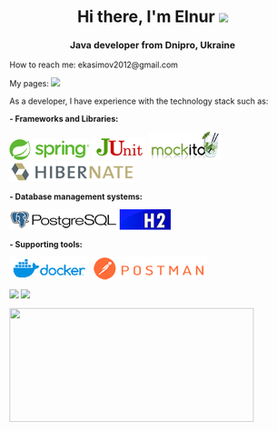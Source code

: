 <h1 align="center">Hi there, I'm Elnur 
<img src="https://github.com/blackcater/blackcater/raw/main/images/Hi.gif" height="32"/></h1>
<h3 align="center">Java developer from Dnipro, Ukraine</h3>
<p>How to reach me: ekasimov2012@gmail.com</p>
<p>My pages: <a href="https://www.linkedin.com/in/elnur-kasimov/"><img src="https://img.shields.io/badge/LinkedIn-0077B5?style=for-the-badge&logo=linkedin&logoColor=white"></a></p>
<p>As a developer, I have experience with the technology stack such as:</p>
<p><b> - Frameworks and Libraries:</b></p>

![Spring](https://github.com/ElnurKasimov/Logos/raw/main/Spring.png) ![JUnit](https://github.com/ElnurKasimov/Logos/raw/main/JUnit.png) ![Mockito](https://github.com/ElnurKasimov/Logos/raw/main/Mockito.png) ![Hibernate](https://github.com/ElnurKasimov/Logos/raw/main/Hibernate.png)
<!--  ![Thymeleaf](https://github.com/ElnurKasimov/Logos/raw/main/thymeleaf.png) -->
<!--  ![Tomcat](https://github.com/ElnurKasimov/Logos/raw/main/Tomcat.png)![JDBC](https://github.com/ElnurKasimov/Logos/raw/main/JDBC.png) -->
<p><b> - Database management systems:</b></p>

![PostgreSQL](https://github.com/ElnurKasimov/Logos/raw/main/PostgreSQL.png)  ![H2](https://github.com/ElnurKasimov/Logos/raw/main/h2.png) 
<!--  ![MySQL](https://github.com/ElnurKasimov/Logos/raw/main/MySQL.png) -->
<p><b> - Supporting tools:</b></p>

<!-- ![Gradle](https://github.com/ElnurKasimov/Logos/raw/main/Gradle.png) -->
![Docker](https://github.com/ElnurKasimov/Logos/raw/main/docker.png) ![Postman](https://github.com/ElnurKasimov/Logos/raw/main/Postman.png) 

<p align='left'>
   <a href="https://github-readme-stats-git-masterrstaa-rickstaa.vercel.app/api?username=ElnurKasimov&show_icons=true&count_private=true">
       <img height=180 src="https://github-readme-stats-git-masterrstaa-rickstaa.vercel.app/api?username=ElnurKasimov&show_icons=true&count_private=true"/></a>
   <a href="https://github-readme-stats.vercel.app/api/top-langs/?username=ElnurKasimov&layout=compact">
       <img height=180 src="https://github-readme-stats.vercel.app/api/top-langs/?username=ElnurKasimov&layout=compact"/></a>
</p>
<p align='left'>
 <a href="[![Leetcode Stats](https://leetcard.jacoblin.cool/ElnurKasimovDnipro)](https://leetcode.com/u/ElnurKasimovDnipro/)">
       <img height=200 width=430 src="https://leetcard.jacoblin.cool/ElnurKasimovDnipro"/></a>  
</p>
<!--   <a href="[![CodeWars Badge](https://codewars.com/users/Elnur_Dnep/badges/large)] (https://codewars.com/users/Elnur_Dnep/badges/large)">
    <img height=200 width=430 src="https://codewars.com/users/Elnur_Dnep/badges/large)"/></a>  

<p align='left' style="vertical-align: middle;">
   <a href="https://github.r2v.ch/codewars?user=Elnur_Dnepr&stroke=%23E5E4E2&theme=light">
       <img height=200 width=500  src="https://github.r2v.ch/codewars?user=Elnur_Dnepr&stroke=%23E5E4E2&theme=light"/></a>  
</p> -->


